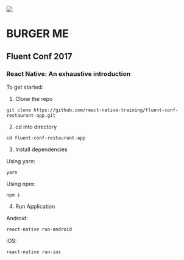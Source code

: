 ![](http://i.imgur.com/URJB6cl.jpg)

# BURGER ME

## Fluent Conf 2017   

### React Native: An exhaustive introduction

To get started:

1. Clone the repo   
```
git clone https://github.com/react-native-training/fluent-conf-restaurant-app.git
```

2. cd into directory   
```
cd fluent-conf-restaurant-app
```


3. Install dependencies   

Using yarn:   
```
yarn
```

Using npm:   
```
npm i
```

4. Run Application   

Android:   
```
react-native run-android
```

iOS:   
```
react-native run-ios
```
